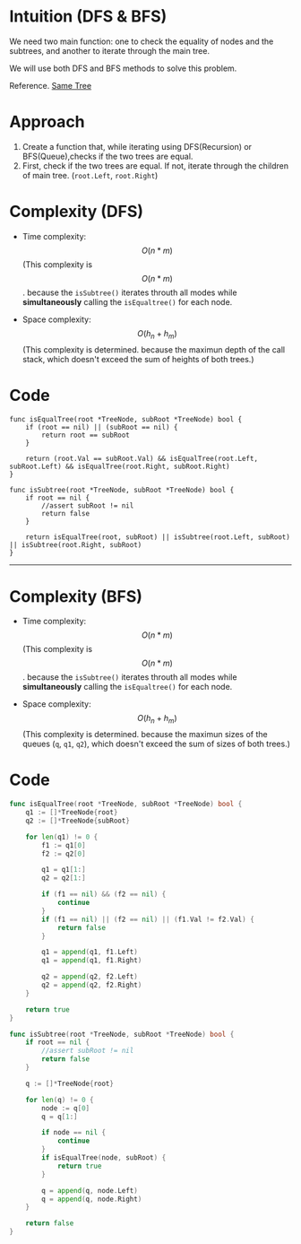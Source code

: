 # Intuition (DFS & BFS)
<!-- Describe your first thoughts on how to solve this problem. -->
We need two main function: one to check the equality of nodes and the subtrees, and another to iterate through the main tree.

We will use both DFS and BFS methods to solve this problem.

Reference. [Same Tree](ttps://leetcode.com/problems/same-tree/solutions/5159658/go-simple-solution)

# Approach
<!-- Describe your approach to solving the problem. -->
1. Create a function that, while iterating using DFS(Recursion) or BFS(Queue),checks if the two trees are equal.
2. First, check if the two trees are equal. If not, iterate through the children of main tree. (`root.Left`, `root.Right`)
# Complexity (DFS)
- Time complexity: $$O(n * m)$$
  (This complexity is $$O(n * m)$$. because the `isSubtree()` iterates throuth all modes while **simultaneously** calling the `isEqualtree()` for each node.
<!-- Add your time complexity here, e.g. $$O(n)$$ -->

- Space complexity: $$O({h_n} + {h_m})$$
  (This complexity is determined. because the maximun depth of the call stack, which doesn't exceed the sum of heights of both trees.)
<!-- Add your space complexity here, e.g. $$O(n)$$ -->

# Code
```
func isEqualTree(root *TreeNode, subRoot *TreeNode) bool {
    if (root == nil) || (subRoot == nil) {
        return root == subRoot
    }

    return (root.Val == subRoot.Val) && isEqualTree(root.Left, subRoot.Left) && isEqualTree(root.Right, subRoot.Right)
}

func isSubtree(root *TreeNode, subRoot *TreeNode) bool {
    if root == nil {
        //assert subRoot != nil
        return false
    }
    
    return isEqualTree(root, subRoot) || isSubtree(root.Left, subRoot) || isSubtree(root.Right, subRoot)
}
```
- - -
# Complexity (BFS)
- Time complexity: $$O(n * m)$$
  (This complexity is $$O(n * m)$$. because the `isSubtree()` iterates throuth all modes while **simultaneously** calling the `isEqualtree()` for each node.
<!-- Add your time complexity here, e.g. $$O(n)$$ -->

- Space complexity: $$O({h_n} + {h_m})$$
  (This complexity is determined. because the maximun sizes of the queues (`q`, `q1`, `q2`), which doesn't exceed the sum of sizes of both trees.)
<!-- Add your space complexity here, e.g. $$O(n)$$ -->
# Code
```go
func isEqualTree(root *TreeNode, subRoot *TreeNode) bool {
	q1 := []*TreeNode{root}
	q2 := []*TreeNode{subRoot}

	for len(q1) != 0 {
		f1 := q1[0]
		f2 := q2[0]

		q1 = q1[1:]
		q2 = q2[1:]

		if (f1 == nil) && (f2 == nil) {
			continue
		}
		if (f1 == nil) || (f2 == nil) || (f1.Val != f2.Val) {
			return false
		}

		q1 = append(q1, f1.Left)
		q1 = append(q1, f1.Right)

		q2 = append(q2, f2.Left)
		q2 = append(q2, f2.Right)
	}

	return true
}

func isSubtree(root *TreeNode, subRoot *TreeNode) bool {
	if root == nil {
		//assert subRoot != nil
		return false
	}

	q := []*TreeNode{root}

	for len(q) != 0 {
		node := q[0]
		q = q[1:]

		if node == nil {
			continue
		}
		if isEqualTree(node, subRoot) {
			return true
		}

		q = append(q, node.Left)
		q = append(q, node.Right)
	}

	return false
}
```